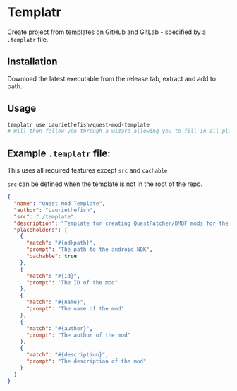 # Templatr

Create project from templates on GitHub and GitLab - specified by a `.templatr` file.

## Installation

Download the latest executable from the release tab, extract and add to path.

## Usage

```bash
templatr use Lauriethefish/quest-mod-template
# Will then follow you through a wizard allowing you to fill in all placeholders.
```

## Example `.templatr` file:

This uses all required features except `src` and `cachable`

`src` can be defined when the template is not in the root of the repo.

```json
{
  "name": "Quest Mod Template",
  "author": "Lauriethefish",
  "src": "./template",
  "description": "Template for creating QuestPatcher/BMBF mods for the Oculus Quest.",
  "placeholders": [
    {
      "match": "#{ndkpath}",
      "prompt": "The path to the android NDK",
      "cachable": true
    },
    {
      "match": "#{id}",
      "prompt": "The ID of the mod"
    },
    {
      "match": "#{name}",
      "prompt": "The name of the mod"
    },
    {
      "match": "#{author}",
      "prompt": "The author of the mod"
    },
    {
      "match": "#{description}",
      "prompt": "The description of the mod"
    }
  ]
}

```

